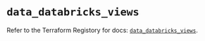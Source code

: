 # `data_databricks_views`

Refer to the Terraform Registory for docs: [`data_databricks_views`](https://registry.terraform.io/providers/databricks/databricks/1.29.0/docs/data-sources/views).
